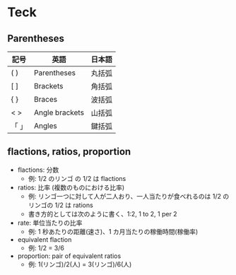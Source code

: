 # Teck

## Parentheses

| 記号  | 英語           | 日本語 |
| ----- | -------------- | ------ |
| ( )   | Parentheses    | 丸括弧 |
| [ ]   | Brackets       | 角括弧 |
| { }   | Braces         | 波括弧 |
| < >   | Angle brackets | 山括弧 |
| 「 」 | Angles         | 鍵括弧 |

## flactions, ratios, proportion

- flactions: 分数
  - 例: 1/2 のリンゴ の 1/2 は flactions
- ratios: 比率 (複数のものにおける比率)
  - 例: リンゴ一つに対して人が二人おり、一人当たりが食べれるのは 1/2 のリンゴの 1/2 は rations
  - 書き方的としては次のように書く、1:2, 1 to 2, 1 per 2
- rate: 単位当たりの比率
  - 例: 1 秒あたりの距離(速さ)、1 カ月当たりの稼働時間(稼働率)
- equivalent flaction
  - 例: 1/2 = 3/6
- proportion: pair of equivalent ratios
  - 例: 1(リンゴ)/2(人) = 3(リンゴ)/6(人)
